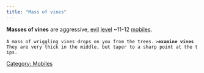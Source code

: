 ```yaml
---
title: "Mass of vines"
---
```


**Masses of vines** are aggressive, [evil](alignment "wikilink")
[level](level "wikilink") ~11-12 [mobiles](mobile "wikilink").

`A mass of wriggling vines drops on you from the trees.`
`>`**`examine vines`**
`They are very thick in the middle, but taper to a sharp point at the tips.`

[Category: Mobiles](Category:_Mobiles "wikilink")